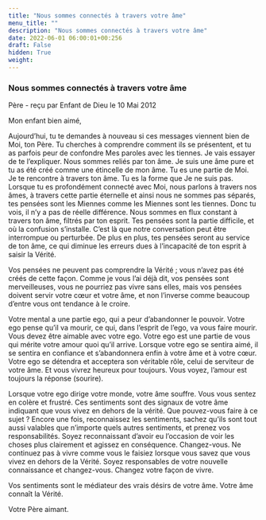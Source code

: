 ```yaml
---
title: "Nous sommes connectés à travers votre âme"
menu_title: ""
description: "Nous sommes connectés à travers votre âme"
date: 2022-06-01 06:00:01+00:256
draft: False
hidden: True
weight:
---
```

### Nous sommes connectés à travers votre âme

Père - reçu par Enfant de Dieu le 10 Mai 2012

Mon enfant bien aimé,

Aujourd’hui, tu te demandes à nouveau si ces messages viennent bien de Moi, ton Père. Tu cherches à comprendre comment ils se présentent, et tu as parfois peur de confondre Mes paroles avec les tiennes.
Je vais essayer de te l’expliquer. Nous sommes reliés par ton âme. Je suis une âme pure et tu as été créé comme une étincelle de mon âme. Tu es une partie de Moi. Je te rencontre à travers ton âme. Tu es la forme que Je ne suis pas. Lorsque tu es profondément connecté avec Moi, nous parlons à travers nos âmes, à travers cette partie éternelle et ainsi nous ne sommes pas séparés, tes pensées sont les Miennes comme les Miennes sont les tiennes. Donc tu vois, il n’y a pas de réelle différence. Nous sommes en flux constant à travers ton âme, filtrés par ton esprit. Tes pensées sont la partie difficile, et où la confusion s’installe. C’est là que notre conversation peut être interrompue ou perturbée. De plus en plus, tes pensées seront au service de ton âme, ce qui diminue les erreurs dues à l’incapacité de ton esprit à saisir la Vérité.

Vos pensées ne peuvent pas comprendre la Vérité ; vous n’avez pas été créés de cette façon. Comme je vous l’ai déjà dit, vos pensées sont merveilleuses, vous ne pourriez pas vivre sans elles, mais vos pensées doivent servir votre cœur et votre âme, et non l’inverse comme beaucoup d’entre vous ont tendance à le croire.

Votre mental a une partie ego, qui a peur d’abandonner le pouvoir. Votre ego pense qu’il va mourir, ce qui, dans l’esprit de l’ego, va vous faire mourir. Vous devez être aimable avec votre ego. Votre ego est une partie de vous qui mérite votre amour quoi qu’il arrive. Lorsque votre ego se sentira aimé, il se sentira en confiance et s’abandonnera enfin à votre âme et à votre cœur. Votre ego se détendra et acceptera son véritable rôle, celui de serviteur de votre âme. Et vous vivrez heureux pour toujours. Vous voyez, l’amour est toujours la réponse (sourire).

Lorsque votre ego dirige votre monde, votre âme souffre. Vous vous sentez en colère et frustré. Ces sentiments sont des signaux de votre âme indiquant que vous vivez en dehors de la vérité. Que pouvez-vous faire à ce sujet ? Encore une fois, reconnaissez les sentiments, sachez qu’ils sont tout aussi valables que n’importe quels autres sentiments, et prenez vos responsabilités. Soyez reconnaissant d’avoir eu l’occasion de voir les choses plus clairement et agissez en conséquence. Changez-vous. Ne continuez pas à vivre comme vous le faisiez lorsque vous savez que vous vivez en dehors de la Vérité. Soyez responsables de votre nouvelle connaissance et changez-vous. Changez votre façon de vivre. 

Vos sentiments sont le médiateur des vrais désirs de votre âme. Votre âme connaît la Vérité.

Votre Père aimant.



